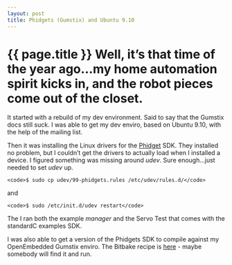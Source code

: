 ```yaml
---
layout: post
title: Phidgets (Gumstix) and Ubuntu 9.10
---
```


{{ page.title }} Well, it’s that time of the year ago…my home automation spirit kicks in, and the robot pieces come out of the closet.
======================================================================================================================================

It started with a rebuild of my dev environment. Said to say that the
Gumstix docs still suck. I was able to get my dev enviro, based on
Ubuntu 9.10, with the help of the mailing list.

Then it was installing the Linux drivers for the
[Phidget](http://www.phidgets.com) SDK. They installed no problem, but I
couldn’t get the drivers to actually load when I installed a device. I
figured something was missing around *udev*. Sure enough…just needed to
set *udev* up.

    <code>$ sudo cp udev/99-phidgets.rules /etc/udev/rules.d/</code>

and

    <code>$ sudo /etc/init.d/udev restart</code>

The I ran both the example *manager* and the Servo Test that comes with
the standardC examples SDK.

I was also able to get a version of the Phidgets SDK to compile against
my OpenEmbedded Gumstix enviro. The Bitbake recipe is
[here](http://github.com/kitplummer/phidgets-oe) - maybe somebody will
find it and run.
